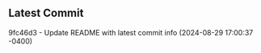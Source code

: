 
## Latest Commit
9fc46d3 - Update README with latest commit info (2024-08-29 17:00:37 -0400) <Yunxi-Zhou>

